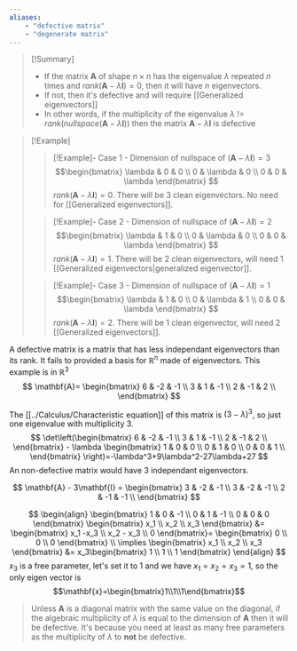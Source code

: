 ```yaml
---
aliases:
    - "defective matrix"
    - "degenerate matrix"
---
```



> [!Summary] 
> - If the matrix $\mathbf{A}$ of shape $n \times n$ has the eigenvalue $\lambda$ repeated $n$ times and $rank(\mathbf{A}-\lambda\mathbf{I}) = 0$, then it will have $n$ eigenvectors.
> - If not, then it's defective and will require [[Generalized eigenvectors]]
> - In other words, if the multiplicity of the eigenvalue $\lambda$ != $rank(nullspace(\mathbf{A}-\lambda\mathbf{I}))$ then the matrix $\mathbf{A}-\lambda\mathbf{I}$ is defective


> [!Example]
> > [!Example]- Case 1 - Dimension of nullspace of $(\mathbf{A}-\lambda \mathbf{I})=3$
> > $$\begin{bmatrix} \lambda & 0 & 0 \\ 0 & \lambda & 0 \\ 0 & 0 & \lambda \end{bmatrix} $$
> > $rank(\mathbf{A}-\lambda \mathbf{I})=0$. There will be 3 clean eigenvectors. No need for [[Generalized eigenvectors]].
> 
> 
> > [!Example]- Case 2 - Dimension of nullspace of $(\mathbf{A}-\lambda \mathbf{I})=2$
> > $$\begin{bmatrix} \lambda & 1 & 0 \\ 0 & \lambda & 0 \\ 0 & 0 & \lambda \end{bmatrix} $$
> > $rank(\mathbf{A}-\lambda \mathbf{I})=1$. There will be 2 clean eigenvectors, will need 1 [[Generalized eigenvectors|generalized eigenvector]].
> 
> 
> > [!Example]- Case 3 - Dimension of nullspace of $(\mathbf{A}-\lambda \mathbf{I})=1$
> > $$\begin{bmatrix} \lambda & 1 & 0 \\ 0 & \lambda & 1 \\ 0 & 0 & \lambda \end{bmatrix} $$
> > $rank(\mathbf{A}-\lambda \mathbf{I})=2$. There will be 1 clean eigenvector, will need 2 [[Generalized eigenvectors]].


A defective matrix is a matrix that has less independant eigenvectors than its rank. It fails to provided a basis for $\mathbb{R}^n$ made of eigenvectors. This example is in $\mathbb{R}^3$
$$
\mathbf{A}=
\begin{bmatrix}
6 & -2 & -1 \\
3 & 1 & -1 \\
2 & -1 & 2 \\
\end{bmatrix}
$$

The [[../Calculus/Characteristic equation]] of this matrix is $(3-\lambda)^3$, so just one eigenvalue with multiplicity 3. 
$$
\det\left(\begin{bmatrix}
6 & -2 & -1 \\
3 & 1 & -1 \\
2 & -1 & 2 \\
\end{bmatrix} - 
\lambda
\begin{bmatrix}
1 & 0 & 0 \\
0 & 1 & 0 \\
0 & 0 & 1 \\
\end{bmatrix}
\right)=-\lambda^3+9\lambda^2-27\lambda+27
$$
An non-defective matrix would have 3 independant eigenvectors.

$$
\mathbf{A} - 3\mathbf{I} =
\begin{bmatrix}
3 & -2 & -1 \\
3 & -2 & -1 \\
2 & -1 & -1 \\
\end{bmatrix}
$$

$$
\begin{align}
\begin{bmatrix}
1 & 0 & -1 \\ 0 & 1 & -1 \\ 0 & 0 & 0 
\end{bmatrix}
\begin{bmatrix}
x_1 \\ x_2 \\ x_3 
\end{bmatrix} &=
\begin{bmatrix}
x_1 -x_3 \\ x_2 - x_3 \\ 0 
\end{bmatrix}=
\begin{bmatrix}
0 \\ 0 \\ 0 
\end{bmatrix} \\
\implies
\begin{bmatrix}
x_1 \\ x_2 \\ x_3 
\end{bmatrix} &=
x_3\begin{bmatrix}
1 \\ 1 \\ 1 
\end{bmatrix}
\end{align}
$$
$x_3$ is a free parameter, let's set it to 1 and we have $x_1=x_2=x_3=1$, so the only eigen vector is
$$\mathbf{x}=\begin{bmatrix}1\\1\\1\end{bmatrix}$$

> Unless $\mathbf{A}$ is a diagonal matrix with the same value on the diagonal, if the algebraic multiplicity of $\lambda$ is equal to the dimension of $\mathbf{A}$ then it will be defective. It's because you need at least as many free parameters as the multiplicity of $\lambda$ to **not** be defective.

